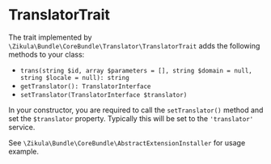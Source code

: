 # TranslatorTrait

The trait implemented by `\Zikula\Bundle\CoreBundle\Translator\TranslatorTrait` adds the following methods to your class:

- `trans(string $id, array $parameters = [], string $domain = null, string $locale = null): string`
- `getTranslator(): TranslatorInterface`
- `setTranslator(TranslatorInterface $translator)`
 
In your constructor, you are required to call the `setTranslator()` method and set the `$translator` property.
Typically this will be set to the `'translator'` service.

See `\Zikula\Bundle\CoreBundle\AbstractExtensionInstaller` for usage example.
